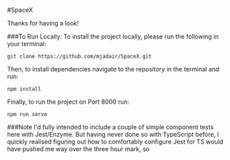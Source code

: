 #SpaceX

Thanks for having a look!


###To Run Locally:
To install the project locally, please run the following in your terminal:

```
git clone https://github.com/mjadair/SpaceX.git
```

Then, to install dependencies navigate to the repository in the terminal and run:

```
npm install
```

Finally, to run the project on Port 8000 run:

```
npm run serve
```

###Note
I'd fully intended to include a couple of simple component tests here with Jest/Enzyme. But having never done so with TypeScript before, I quickly realised figuring out how to comfortably configure Jest for TS would have pushed me way over the three hour mark, so

